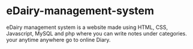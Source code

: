 # eDairy-management-system
 eDairy management system is a website made using  HTML, CSS, Javascript, MySQL and php where you can write notes under categories. your anytime anywhere go to online Diary.

